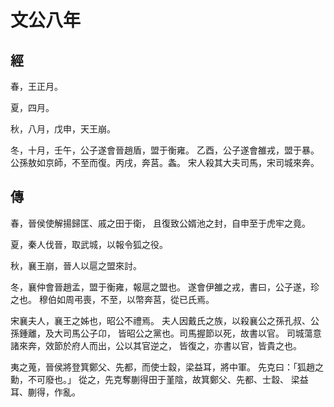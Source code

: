 # 文公八年
## 經

春，王正月。

夏，四月。

秋，八月，戊申，天王崩。

冬，十月，壬午，公子遂會晉趙盾，盟于衡雍。 乙酉，公子遂會雒戎，盟于暴。 公孫敖如京師，不至而復。丙戌，奔莒。螽。 宋人殺其大夫司馬，宋司城來奔。

## 傳

春，晉侯使解揚歸匡、戚之田于衛， 且復致公婿池之封，自申至于虎牢之竟。

夏，秦人伐晉，取武城，以報令狐之役。

秋，襄王崩，晉人以扈之盟來討。

冬，襄仲會晉趙孟，盟于衡雍，報扈之盟也。 遂會伊雒之戎，書曰，公子遂，珍之也。 穆伯如周弔喪，不至，以幣奔莒，從已氏焉。

宋襄夫人，襄王之姊也，昭公不禮焉。 夫人因戴氏之族，以殺襄公之孫孔叔、公孫鍾離，及大司馬公子卬， 皆昭公之黨也。司馬握節以死，故書以官。 司城蕩意諸來奔，效節於府人而出，公以其官逆之， 皆復之，亦書以官，皆貴之也。

夷之蒐，晉侯將登箕鄭父、先都，而使士縠，梁益耳，將中軍。 先克曰：「狐趙之勳，不可廢也。」 從之，先克奪蒯得田于堇陰，故箕鄭父、先都、士縠、 梁益耳、蒯得，作亂。


